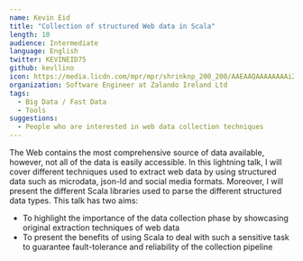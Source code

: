 ```yaml
---
name: Kevin Eid
title: "Collection of structured Web data in Scala"
length: 10
audience: Intermediate
language: English
twitter: KEVINEID75
github: kevllino
icon: https://media.licdn.com/mpr/mpr/shrinknp_200_200/AAEAAQAAAAAAAAi2AAAAJDNlZDNiOGM3LWExNGMtNDUzMy1iMjU5LWQ0NThmZDVhMjkzZg.jpg
organization: Software Engineer at Zalando Ireland Ltd
tags:
  - Big Data / Fast Data
  - Tools
suggestions:
  - People who are interested in web data collection techniques
---
```

The Web contains the most comprehensive source of data available, however, not all of the data is easily accessible. In this lightning talk, I will cover different techniques used to extract web data by using structured data such as microdata, json-ld and social media formats. Moreover, I will present the different Scala libraries used to parse the different structured data types. This talk has two aims: 
- To highlight the importance of the data collection phase by showcasing original extraction techniques of web data
- To present the benefits of using Scala to deal with such a sensitive task to guarantee fault-tolerance and reliability of the collection pipeline 
